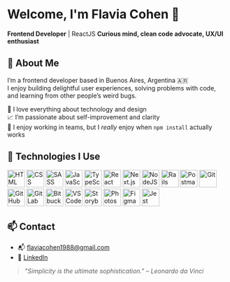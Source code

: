 # Welcome, I'm Flavia Cohen 👋

**Frontend Developer** | ReactJS
**Curious mind, clean code advocate, UX/UI enthusiast**

## 🌱 About Me

I’m a frontend developer based in Buenos Aires, Argentina 🇦🇷  
I enjoy building delightful user experiences, solving problems with code, and learning from other people’s weird bugs.  

🌟 I love everything about technology and design  
📈 I’m passionate about self-improvement and clarity  
🤝 I enjoy working in teams, but I *really* enjoy when `npm install` actually works

## 🧰 Technologies I Use

<p align="left">
 <img src="https://cdn.jsdelivr.net/gh/devicons/devicon/icons/html5/html5-original.svg" height="40" alt="HTML" />
  <img src="https://cdn.jsdelivr.net/gh/devicons/devicon@latest/icons/css3/css3-original.svg" height="40" alt="CSS"/>
  <img src="https://cdn.jsdelivr.net/gh/devicons/devicon/icons/sass/sass-original.svg" height="40" alt="SASS" />
  <img src="https://cdn.jsdelivr.net/gh/devicons/devicon/icons/javascript/javascript-original.svg" height="40" alt="JavaScript" />
  <img src="https://cdn.jsdelivr.net/gh/devicons/devicon/icons/typescript/typescript-original.svg" height="40" alt="TypeScript" />
  <!-- Libraries / Frameworks -->
  <img src="https://cdn.jsdelivr.net/gh/devicons/devicon/icons/react/react-original.svg" height="40" alt="React" />
  <img src="https://cdn.jsdelivr.net/gh/devicons/devicon/icons/nextjs/nextjs-original.svg" height="40" alt="Next.js" />
  <img src="https://cdn.jsdelivr.net/gh/devicons/devicon/icons/nodejs/nodejs-original.svg" height="40" alt="NodeJS" />
  <img src="https://cdn.jsdelivr.net/gh/devicons/devicon/icons/rails/rails-plain-wordmark.svg" height="40" alt="Rails" />
  <!-- Tools / Platforms -->
  <img src="https://cdn.jsdelivr.net/gh/devicons/devicon@latest/icons/postman/postman-original.svg" height="40" alt="Postman"/>
  <img src="https://cdn.jsdelivr.net/gh/devicons/devicon/icons/git/git-original.svg" height="40" alt="Git" />
  <img src="https://cdn.jsdelivr.net/gh/devicons/devicon/icons/github/github-original.svg" height="40" alt="GitHub" />
  <img src="https://cdn.jsdelivr.net/gh/devicons/devicon/icons/gitlab/gitlab-original.svg" height="40" alt="GitLab" />
  <img src="https://cdn.jsdelivr.net/gh/devicons/devicon/icons/bitbucket/bitbucket-original.svg" height="40" alt="Bitbucket" />
  <img src="https://cdn.jsdelivr.net/gh/devicons/devicon/icons/vscode/vscode-original.svg" height="40" alt="VSCode" />
  <!-- Design / UI -->
  <img src="https://cdn.jsdelivr.net/gh/devicons/devicon/icons/storybook/storybook-original.svg" height="40" alt="Storybook" />
  <img src="https://cdn.jsdelivr.net/gh/devicons/devicon/icons/photoshop/photoshop-plain.svg" height="40" alt="Photoshop" />
  <img src="https://cdn.jsdelivr.net/gh/devicons/devicon/icons/figma/figma-original.svg" height="40" alt="Figma" />
  <!-- Testing -->
  <img src="https://cdn.jsdelivr.net/gh/devicons/devicon/icons/jest/jest-plain.svg" height="40" alt="Jest" />
</p>

## 📫 Contact

- 📬 flaviacohen1988@gmail.com  
- 💼 [LinkedIn](https://linkedin.com/in/flaviacohen)

> _"Simplicity is the ultimate sophistication." – Leonardo da Vinci_
